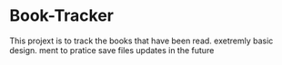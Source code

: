 # Book-Tracker

This projext is to track the books that have been read. exetremly basic design.
ment to pratice save files
updates in the future
